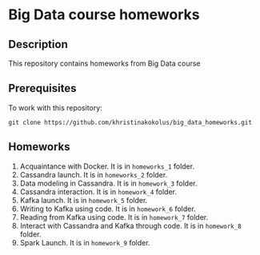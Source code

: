 # Big Data course homeworks

## Description

This repository contains homeworks from Big Data course


## Prerequisites

To work with this repository:

```
git clone https://github.com/khristinakokolus/big_data_homeworks.git
```


## Homeworks

1. Acquaintance with Docker. It is in ```homeworks_1``` folder.
2. Cassandra launch. It is in ```homeworks_2``` folder.
3. Data modeling in Cassandra. It is in ```homework_3``` folder.
4. Cassandra interaction. It is in ```homework_4``` folder.
5. Kafka launch. It is in ```homework_5``` folder.
6. Writing to Kafka using code. It is in ```homework_6``` folder.
7. Reading from Kafka using code. It is in ```homework_7``` folder.
8. Interact with Cassandra and Kafka through code. It is in ```homework_8``` folder.
9. Spark Launch. It is in ```homework_9``` folder.
